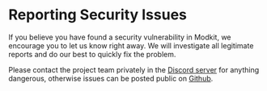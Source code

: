 # Reporting Security Issues

[issue]: /issues

If you believe you have found a security vulnerability in Modkit, we encourage you to let us know right away. We will investigate all legitimate reports and do our best to quickly fix the problem.

Please contact the project team privately in the [Discord server](https://discord.com/invite/SFX3fJZ4NA) for anything dangerous, otherwise issues can be posted public on [Github][issue].
